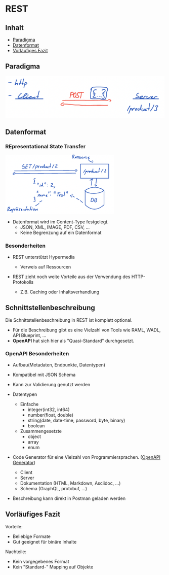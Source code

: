 # REST

## Inhalt

- [Paradigma](#paradigma)
- [Datenformat](#datenformat)
- [Vorläufiges Fazit](#vorläufiges-fazit)

## Paradigma

![rest](./assets/rest/rest.png)

## Datenformat

### REpresentational State Transfer

![rest data](./assets/rest/rest_data.png)

- Datenformat wird im Content-Type festgelegt.
  - JSON, XML, IMAGE, PDF, CSV, ...
  - Keine Begrenzung auf ein Datenformat

### Besonderheiten

- REST unterstützt Hypermedia

  - Verweis auf Ressourcen

- REST zieht noch weite Vorteile aus der Verwendung des HTTP-Protokolls
  - Z.B. Caching oder Inhaltsverhandlung

## Schnittstellenbeschreibung

Die Schnittstellenbeschreibung in REST ist komplett optional.

- Für die Beschreibung gibt es eine Vielzahl von Tools wie RAML, WADL, API Blueprint, ...
- **OpenAPI** hat sich hier als "Quasi-Standard" durchgesetzt.

### OpenAPI Besonderheiten

- Aufbau(Metadaten, Endpunkte, Datentypen)

- Kompatibel mit JSON Schema

- Kann zur Validierung genutzt werden

- Datentypen

  - Einfache
    - integer(int32, int64)
    - number(float, double)
    - string(date, date-time, password, byte, binary)
    - boolean
  - Zusammengesetzte
    - object
    - array
    - enum

- Code Generator für eine Vielzahl von Programmiersprachen. ([OpenAPI Generator](https://github.com/OpenAPITools/openapi-generator))

  - Client
  - Server
  - Dokumentation (HTML, Markdown, Asciidoc, ...)
  - Schema (GraphQL, protobuf, ...)

- Beschreibung kann direkt in Postman geladen werden

## Vorläufiges Fazit

Vorteile:

- Beliebige Formate
- Gut geeignet für binäre Inhalte

Nachteile:

- Kein vorgegebenes Format
- Kein "Standard-" Mapping auf Objekte
